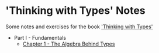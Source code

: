 # 'Thinking with Types' Notes

Some notes and exercises for the book ['Thinking with Types'](https://thinkingwithtypes.com)

- Part I - Fundamentals
  - [Chapter 1 - The Algebra Behind Types](Chapter1/README.md)